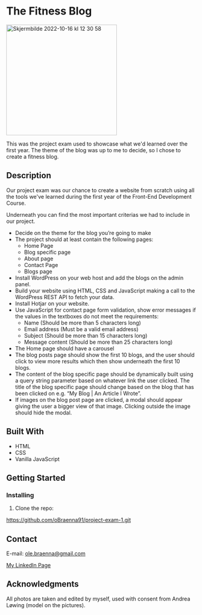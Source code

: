 # The Fitness Blog

<img width="293" alt="Skjermbilde 2022-10-16 kl  12 30 58" src="https://user-images.githubusercontent.com/95278401/196030507-95f6daea-3a78-4837-ad1e-be6bd44e4d58.png">


This was the project exam used to showcase what we'd learned over the first year. The theme of the blog was up to me to decide, so I chose to create a
fitness blog.

## Description

Our project exam was our chance to create a website from scratch using all the tools we've learned during the first year of the Front-End Development
Course.

Underneath you can find the most important criterias we had to include in our project.

-	Decide on the theme for the blog you’re going to make
- The project should at least contain the following pages:
  - Home Page
  - Blog specific page
  - About page
  - Contact Page
  - Blogs page
-	Install WordPress on your web host and add the blogs on the admin panel. 
-	Build your website using HTML, CSS and JavaScript making a call to the WordPress REST API to fetch your data.
-	Install Hotjar on your website.
- Use JavaScript for contact page form validation, show error messages if the values in the textboxes do not meet the requirements:
  -	Name (Should be more than 5 characters long)
  -	Email address (Must be a valid email address)
  -	Subject (Should be more than 15 characters long)
  -	Message content (Should be more than 25 characters long)
- The Home page should have a carousel
- The blog posts page should show the first 10 blogs, and the user should click to view more results which then show underneath the first 10 blogs.
- The content of the blog specific page should be dynamically built using a query string parameter based on whatever link the user clicked. The title of the blog specific page should change based on the blog that has been clicked on e.g. “My Blog | An Article I Wrote”.
- If images on the blog post page are clicked, a modal should appear giving the user a bigger view of that image. Clicking outside the image should hide the modal.

## Built With

- HTML
- CSS
- Vanilla JavaScript

## Getting Started

### Installing

1. Clone the repo:

https://github.com/oBraenna91/project-exam-1.git

## Contact

E-mail: ole.braenna@gmail.com <br/>

[My LinkedIn Page](https://www.linkedin.com/in/ole-aleksander-br%C3%A6nna-210666252/)

## Acknowledgments

All photos are taken and edited by myself, used with consent from Andrea Løwing (model on the pictures).





 

